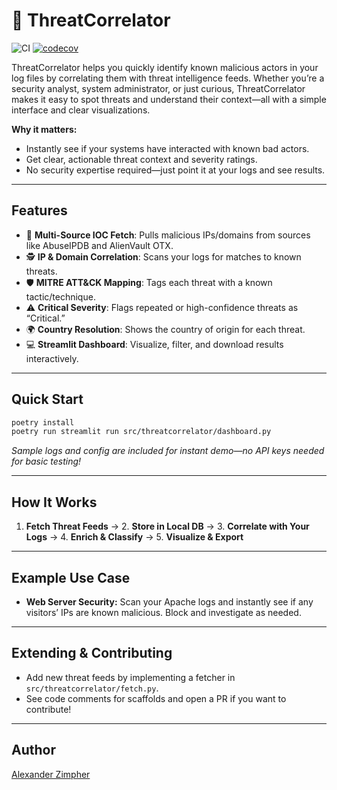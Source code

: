 # 🔐 ThreatCorrelator

![CI](https://github.com/AlexZimpher/threat-correlator/actions/workflows/ci.yml/badge.svg)
[![codecov](https://codecov.io/gh/AlexZimpher/threat-correlator/branch/main/graph/badge.svg)](https://codecov.io/gh/AlexZimpher/threat-correlator)

ThreatCorrelator helps you quickly identify known malicious actors in your log files by correlating them with threat intelligence feeds. Whether you’re a security analyst, system administrator, or just curious, ThreatCorrelator makes it easy to spot threats and understand their context—all with a simple interface and clear visualizations.

**Why it matters:**
- Instantly see if your systems have interacted with known bad actors.
- Get clear, actionable threat context and severity ratings.
- No security expertise required—just point it at your logs and see results.

---

## Features

- 🎯 **Multi-Source IOC Fetch**: Pulls malicious IPs/domains from sources like AbuseIPDB and AlienVault OTX.
- 🕵️ **IP & Domain Correlation**: Scans your logs for matches to known threats.
- 🛡️ **MITRE ATT&CK Mapping**: Tags each threat with a known tactic/technique.
- ⚠️ **Critical Severity**: Flags repeated or high-confidence threats as “Critical.”
- 🌍 **Country Resolution**: Shows the country of origin for each threat.
- 💻 **Streamlit Dashboard**: Visualize, filter, and download results interactively.

---

## Quick Start

```bash
poetry install
poetry run streamlit run src/threatcorrelator/dashboard.py
```

*Sample logs and config are included for instant demo—no API keys needed for basic testing!*

---

## How It Works

1. **Fetch Threat Feeds** → 2. **Store in Local DB** → 3. **Correlate with Your Logs** → 4. **Enrich & Classify** → 5. **Visualize & Export**

---

## Example Use Case

- **Web Server Security:** Scan your Apache logs and instantly see if any visitors’ IPs are known malicious. Block and investigate as needed.

---

## Extending & Contributing

- Add new threat feeds by implementing a fetcher in `src/threatcorrelator/fetch.py`.
- See code comments for scaffolds and open a PR if you want to contribute!

---

## Author

[Alexander Zimpher](https://github.com/AlexZimpher)

